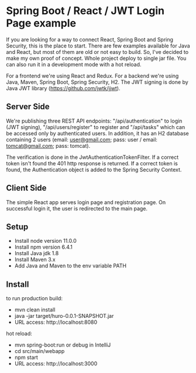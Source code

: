 # Spring Boot / React / JWT Login Page example
If you are looking for a way to connect React, Spring Boot and Spring Security, this is the place to start. There are 
few examples available for Java and React, but most of them are old or not easy to build. So, I've decided to make my own proof of concept. 
Whole project deploy to single jar file. You can also run it in a development mode with a hot reload.

For a frontend we're using React and Redux. For a backend we're using Java, Maven, Spring Boot, Spring Security, H2. The JWT signing is 
done by Java JWT library (https://github.com/jwtk/jjwt). 

## Server Side
We're publishing three REST API endpoints: "/api/authentication" to login (JWT signing), "/api/users/register" to register and "/api/tasks" which can be accessed only by authenticated users. 
In addition, it has an H2 database containing 2 users (email: user@gmail.com; pass: user / email: tomcat@gmail.com; pass: tomcat).

The verification is done in the JwtAuthenticationTokenFilter. If a correct token isn't found the 401 http response is returned. 
If a correct token is found, the Authentication object is added to the Spring Security Context.

## Client Side
The simple React app serves login page and registration page. On successful login it, the user is redirected to the main page.

## Setup
- Install node version 11.0.0
- Install npm version 6.4.1
- Install Java jdk 1.8
- Install Maven 3.x
- Add Java and Maven to the env variable PATH

## Install
to run production build:
- mvn clean install
- java -jar target/huro-0.0.1-SNAPSHOT.jar
- URL access: http://localhost:8080

hot reload:
- mvn spring-boot:run or debug in IntelliJ
- cd src/main/webapp
- npm start
- URL access: http://localhost:3000

